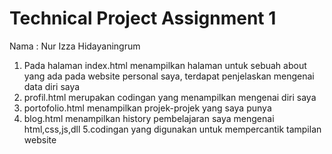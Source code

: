 # Technical Project Assignment 1
Nama : Nur Izza Hidayaningrum

1. Pada halaman index.html menampilkan halaman untuk sebuah about yang ada pada website personal saya, terdapat penjelaskan mengenai data diri saya
2. profil.html merupakan codingan yang menampilkan mengenai diri saya
3. portofolio.html menampilkan projek-projek yang saya punya
4. blog.html menampilkan history pembelajaran saya mengenai html,css,js,dll
5.codingan yang digunakan untuk mempercantik tampilan website
